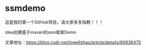 # ssmdemo
这是我的第一个GitHub项目，请大家多多指教！！！

idea创建基于maven的ssm框架Demo

文章地址：https://blog.csdn.net/lowellzhao/article/details/80636470
